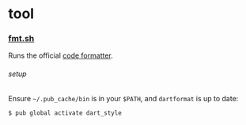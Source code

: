 tool
====

### [fmt.sh][]

Runs the official [code formatter][].

###### setup

Ensure `~/.pub_cache/bin` is in your `$PATH`, and `dartformat` is up to date:

```sh
$ pub global activate dart_style
```

[code formatter]: https://github.com/dart-lang/dart_style
[fmt.sh]: fmt.sh
